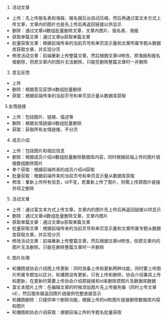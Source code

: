 1. 活动文章
- 上传：先上传报名表和海报，报名报后台自动压缩，然后再通过富文本方式上传文章，文章内的图片也是先上传后再返回链接以供显示
- 删除：通过文章id数组批量删除文章，文章内图片、报名表、海报
- 获取单篇文章：通过文章ip获取单篇文章
- 批量获取文章：根据前端传来的当前页号和单页显示量和文章所属专题从数据库获取文章，并实现分页
- 修改活动文章：前端重新上传整篇文章，然后根据文章id修改，原海报和报名报删除，但原文章内的图片无法删除，只能在删除整篇文章时一并删除

2. 意见反馈
- 上传
- 删除：根据意见反馈id数组批量删除
- 获取：根据前端传来的当前页号和单页显示量从数据库获取

3.友情链接
- 上传：包括图片、链接、描述等
- 删除：根据友情链接id数组批量删除
- 获取：获取所有友情链接，不分页

4. 成员介绍
- 上传：包括图片和相应信息
- 删除：根据成员介绍id数组批量删除数据库内容，同时根据前端上传的图片链接数组删除图片
- 单个获取：根据前端传来的成员介绍id获取
- 批量获取：根据前端传来的当前页号和单页显示量从数据库获取
- 修改：重新上传所有信息，id不变，若重新上传了图片，则需上传原图片链接并将之删除

5. 活动文章
- 上传：通过富文本方式上传文章，文章内的图片先上传后再返回链接以供显示
- 删除：通过文章id数组批量删除文章，文章内图片
- 获取单篇文章：通过文章ip获取单篇文章
- 批量获取文章：根据前端传来的当前页号和单页显示量和文章所属专题从数据库获取文章，并实现分页
- 修改活动文章：前端重新上传整篇文章，然后根据文章id修改，但原文章内的图片无法删除，只能在删除整篇文章时一并删除

6. 图片处理
- 轮播图或协会介绍图上传更新：同时具备上传和更新两种功能，同时要上传图片所属专题加以区分，轮播图没有更新，只有上传和删除，协会介绍兼具上传和更新，在更新时需要上传协会介绍原链接和id来删除原图片及数据库数据
- 富文本图片上传：在编辑文章的时候添加图片先上传服务器（同时上传文章id），然后服务器返回图片链接供完整直接显示
- 轮播图删除：只提供单个删除功能，根据上传的id和图片链接删除数据库内容和图片
- 轮播图和协会介绍获取：根据前端上传的专题名批量获取